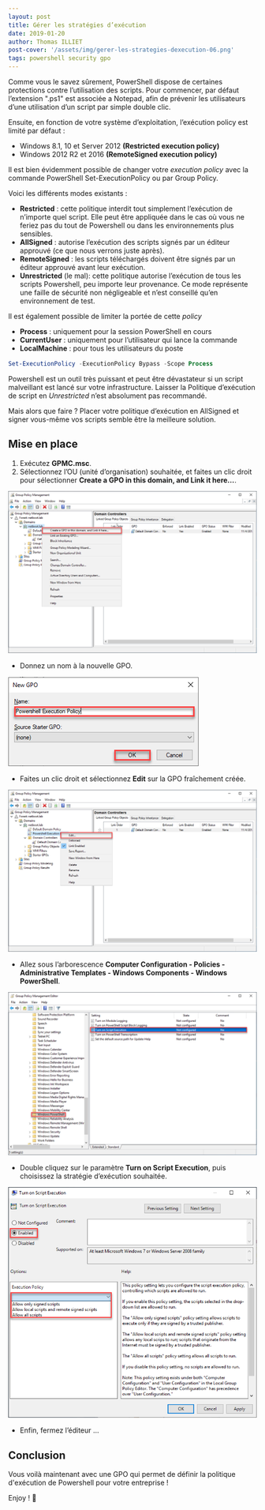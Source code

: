 ```yaml
---
layout: post
title: Gérer les stratégies d’exécution
date: 2019-01-20
author: Thomas ILLIET
post-cover: '/assets/img/gerer-les-strategies-dexecution-06.png'
tags: powershell security gpo
---
```


Comme vous le savez sûrement, PowerShell dispose de certaines protections contre l’utilisation des scripts. Pour commencer, par défaut l’extension ".ps1" est associée a Notepad, afin de prévenir les utilisateurs d’une utilisation d’un script par simple double clic.

Ensuite, en fonction de votre système d’exploitation, l’exécution policy est limité par défaut :

* Windows 8.1, 10 et Server 2012 **(Restricted execution policy)**
* Windows 2012 R2 et 2016 **(RemoteSigned execution policy)**

Il est bien évidemment possible de changer votre *execution* *policy* avec la commande PowerShell Set-ExecutionPolicy ou par Group Policy.

Voici les différents modes existants :

* **Restricted** : cette politique interdit tout simplement l’exécution de n’importe quel script. Elle peut être appliquée dans le cas où vous ne feriez pas du tout de Powershell ou dans les environnements plus sensibles.
* **AllSigned** : autorise l’exécution des scripts signés par un éditeur approuvé (ce que nous verrons juste après).
* **RemoteSigned** : les scripts téléchargés doivent être signés par un éditeur approuvé avant leur exécution.
* **Unrestricted** (le mal): cette politique autorise l’exécution de tous les scripts Powershell, peu importe leur provenance. Ce mode représente une faille de sécurité non négligeable et n’est conseillé qu’en environnement de test.

Il est également possible de limiter la portée de cette *policy*

* **Process** : uniquement pour la session PowerShell en cours
* **CurrentUser** : uniquement pour l’utilisateur qui lance la commande
* **LocalMachine** : pour tous les utilisateurs du poste

```powershell
Set-ExecutionPolicy -ExecutionPolicy Bypass -Scope Process
```

Powershell est un outil très puissant et peut être dévastateur si un script malveillant est lancé sur votre infrastructure. Laisser la Politique d’exécution de script en *Unrestricted* n’est absolument pas recommandé.

Mais alors que faire ? Placer votre politique d’exécution en AllSigned et signer vous-même vos scripts semble être la meilleure solution.

## Mise en place

1. Exécutez **GPMC.msc**.
2. Sélectionnez l’OU (unité d’organisation) souhaitée, et faites un clic droit pour sélectionner **Create a GPO in this domain, and Link it here…**.

![gerer-les-strategies-dexecution-01](/assets/img/gerer-les-strategies-dexecution-01.png)

* Donnez un nom à la nouvelle GPO.

![gerer-les-strategies-dexecution-02](/assets/img/gerer-les-strategies-dexecution-02.png)

* Faites un clic droit et sélectionnez **Edit** sur la GPO fraîchement créée.

![gerer-les-strategies-dexecution-03](/assets/img/gerer-les-strategies-dexecution-03.png)

* Allez sous l’arborescence **Computer Configuration - Policies - Administrative Templates - Windows Components - Windows PowerShell**.

![gerer-les-strategies-dexecution-04](/assets/img/gerer-les-strategies-dexecution-04.png)

* Double cliquez sur le paramètre **Turn on Script Execution**, puis choisissez la stratégie d’exécution souhaitée.

![gerer-les-strategies-dexecution-05](/assets/img/gerer-les-strategies-dexecution-05.png)

* Enfin, fermez l’éditeur ...

## Conclusion

Vous voilà maintenant avec une GPO qui permet de définir la politique d'exécution de Powershell pour votre entreprise !

Enjoy ! 🙂
